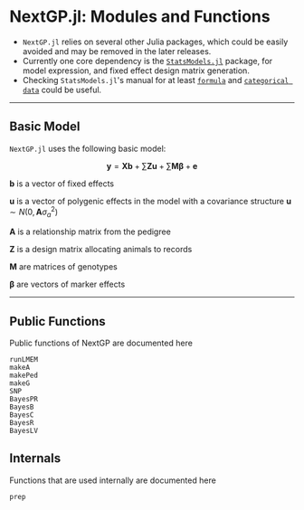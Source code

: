 
# NextGP.jl: Modules and Functions

* `NextGP.jl` relies on several other Julia packages, which could be easily avoided and may be removed in the later releases.
* Currently one core dependency is the [`StatsModels.jl`](https://juliastats.org/StatsModels.jl/latest/) package, for model expression, and fixed effect design matrix generation.
* Checking `StatsModels.jl`'s manual for at least [`formula`](https://juliastats.org/StatsModels.jl/latest/formula/#The-@formula-language)  and  [`categorical data`](https://juliastats.org/StatsModels.jl/latest/contrasts/#Modeling-categorical-data) could be useful. 

---

## Basic Model

`NextGP.jl` uses the following basic model:


$$
\mathbf{y}=\mathbf{X}\mathbf{b}+\sum{\mathbf{Zu}}+\sum{\mathbf{M\beta}}+\mathbf{e}
$$

**b** is a vector of fixed effects 

**u** is a vector of polygenic effects in the model with a covariance
structure $\mathbf{u}\sim N\left(0,\mathbf{A}\sigma_{a}^{2}\right)$

**A** is a relationship matrix from the pedigree

**Z** is a design matrix allocating animals to records

**M** are matrices of genotypes

$\mathbf{\beta}$ are vectors  of marker effects

---

## Public Functions

Public functions of NextGP are documented here


```@docs
runLMEM
makeA
makePed
makeG
SNP
BayesPR
BayesB
BayesC
BayesR
BayesLV
```

## Internals

Functions that are used internally are documented here

```@docs
prep
```
